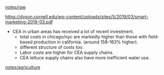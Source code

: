 ---
---

[notes/raw](raw.md)

https://dyson.cornell.edu/wp-content/uploads/sites/5/2019/03/smart-marketing-2019-03.pdf

* CEA in urban areas has received a lot of recent investment.
  * total costs in chicago/nyc are markedly higher than those with field-based production in california. (around 158-163% higher).
  * different structure of costs too. 
  * Labor costs are higher for CEA supply chains. 
  * CEA lettuce supply chains also have more inefficient water use.

[notes/agriculture](agriculture.md)
